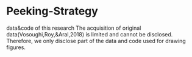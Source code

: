 # Peeking-Strategy
data&amp;code of this research
The acquisition of original data(Vosoughi,Roy,&Aral,2018) is limited and cannot be disclosed. Therefore, we only disclose part of the data and code used for drawing figures.
